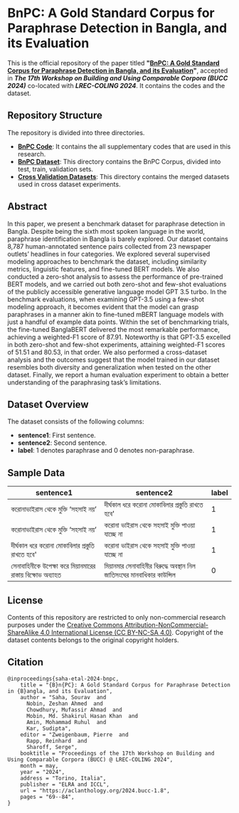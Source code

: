 # BnPC: A Gold Standard Corpus for Paraphrase Detection in Bangla, and its Evaluation

This is the official repository of the paper titled **"[BnPC: A Gold Standard Corpus for Paraphrase Detection in Bangla, and its Evaluation](https://aclanthology.org/2024.bucc-1.8/)"**, accepted in ***The 17th Workshop on Building and Using Comparable Corpora (BUCC 2024)*** co-located with ***LREC-COLING 2024***. It contains the codes and the dataset.

## Repository Structure 
The repository is divided into three directories.
- [**BnPC Code**](https://github.com/Mufassir-Chowdhury/BnPC/tree/main/BnPC%20Code): It contains the all supplementary codes that are used in this research.
- [**BnPC Dataset**](https://github.com/Mufassir-Chowdhury/BnPC/tree/main/BnPC%20Dataset): This directory contains the BnPC Corpus, divided into test, train, validation sets.
- [**Cross Validation Datasets**](https://github.com/Mufassir-Chowdhury/BnPC/tree/main/Cross%20Validation%20Datasets): This directory contains the merged datasets used in cross dataset experiments.

## Abstract

In this paper, we present a benchmark dataset for paraphrase detection in Bangla. Despite being the sixth most spoken language in the world, paraphrase identification in Bangla is barely explored. Our dataset contains 8,787 human-annotated sentence pairs collected from 23 newspaper outlets’ headlines in four categories. We explored several supervised modeling approaches to benchmark the dataset, including similarity metrics, linguistic features, and fine-tuned BERT models. We also conducted a zero-shot analysis to assess the performance of pre-trained BERT models, and we carried out both zero-shot and few-shot evaluations of the publicly accessible generative language model GPT 3.5 turbo. In the benchmark evaluations, when examining GPT-3.5 using a few-shot modeling approach, it becomes evident that the model can grasp paraphrases in a manner akin to fine-tuned mBERT language models with just a handful of example data points. Within the set of benchmarking trials, the fine-tuned BanglaBERT delivered the most remarkable performance, achieving a weighted-F1 score of 87.91. Noteworthy is that GPT-3.5 excelled in both zero-shot and few-shot experiments, attaining weighted-F1 scores of 51.51 and 80.53, in that order. We also performed a cross-dataset analysis and the outcomes suggest that the model trained in our dataset resembles both diversity and generalization when tested on the other dataset. Finally, we report a human evaluation experiment to obtain a better understanding of the paraphrasing task’s limitations.

## Dataset Overview

The dataset consists of the following columns:
- **sentence1**: First sentence.
- **sentence2**: Second sentence.
- **label**: 1 denotes paraphrase and 0 denotes non-paraphrase.

## Sample Data

| sentence1       | sentence2 | label  |
|------------|-----|----------|
| করোনাভাইরাস থেকে মুক্তি ‘সহসাই নয়’   | দীর্ঘকাল ধরে করোনা মোকাবিলার প্রস্তুতি রাখতে হবে'  | 1      |
| করোনাভাইরাস থেকে মুক্তি ‘সহসাই নয়’ | করোনা ভাইরাস থেকে সহসাই মুক্তি পাওয়া যাচ্ছে না  | 1       |
| দীর্ঘকাল ধরে করোনা মোকাবিলার প্রস্তুতি রাখতে হবে'  | 	করোনা ভাইরাস থেকে সহসাই মুক্তি পাওয়া যাচ্ছে না  | 1   |
| সেনাবাহিনীকে উপেক্ষা করে মিয়ানমারের রাস্তায় বিক্ষোভ অব্যাহত   | মিয়ানমার সেনাবাহিনীর বিরুদ্ধে অবস্থান নিল জাতিসংঘের মানবাধিকার কাউন্সিল  | 0 |

## License
Contents of this repository are restricted to only non-commercial research purposes under the [Creative Commons Attribution-NonCommercial-ShareAlike 4.0 International License (CC BY-NC-SA 4.0)](https://creativecommons.org/licenses/by-nc-sa/4.0/). Copyright of the dataset contents belongs to the original copyright holders.

## Citation
```
@inproceedings{saha-etal-2024-bnpc,
    title = "{B}n{PC}: A Gold Standard Corpus for Paraphrase Detection in {B}angla, and its Evaluation",
    author = "Saha, Sourav  and
      Nobin, Zeshan Ahmed  and
      Chowdhury, Mufassir Ahmad  and
      Mobin, Md. Shakirul Hasan Khan  and
      Amin, Mohammad Ruhul  and
      Kar, Sudipta",
    editor = "Zweigenbaum, Pierre  and
      Rapp, Reinhard  and
      Sharoff, Serge",
    booktitle = "Proceedings of the 17th Workshop on Building and Using Comparable Corpora (BUCC) @ LREC-COLING 2024",
    month = may,
    year = "2024",
    address = "Torino, Italia",
    publisher = "ELRA and ICCL",
    url = "https://aclanthology.org/2024.bucc-1.8",
    pages = "69--84",
}
```
